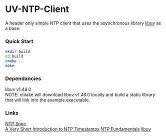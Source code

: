 # UV-NTP-Client
A header only simple NTP client that uses the asynchronous library [libuv](https://github.com/libuv/libuv) as a base.

### Quick Start
```bash
mkdir build
cd build
cmake ..
make
```

### Dependancies
libuv v1.48.0  
NOTE: cmake will download libuv v1.48.0 locally and build a static library that will link into the example executable.

### Links
[NTP Spec](https://datatracker.ietf.org/doc/html/rfc5905)  
[A Very Short Introduction to NTP Timestamps](https://tickelton.gitlab.io/articles/ntp-timestamps/)
[NTP Fundamentals](https://support.huawei.com/enterprise/en/doc/EDOC1100112347/e02e56b2/ntp-fundamentals)
[libuv](https://github.com/libuv/libuv)